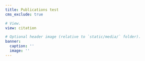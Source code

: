 ```yaml
---
title: Publications test
cms_exclude: true

# View.
view: citation

# Optional header image (relative to `static/media/` folder).
banner:
  caption: ''
  image: ''
---
```

